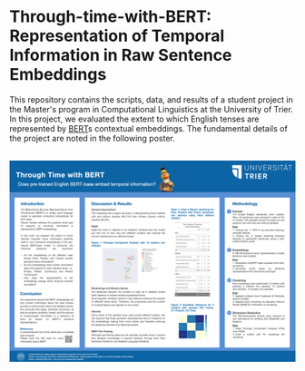 # Through-time-with-BERT: Representation of Temporal Information in Raw Sentence Embeddings

This repository contains the scripts, data, and results of a student project in the Master's program in Computational Linguistics at the University of Trier. In this project, we evaluated the extent to which English tenses are represented by [BERT](https://aclanthology.org/N19-1423.pdf)s contextual embeddings. The fundamental details of the project are noted in the following poster.<br><br>

![alt text](https://github.com/joh-ga/Through-time-with-BERT/blob/333e7b54ef05a68d376e42dfdd042ddc90f8bf09/results/poster.png)

